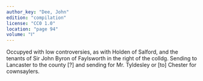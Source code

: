 ```yaml
---
author_key: "Dee, John"
edition: "compilation"
license: "CC0 1.0"
location: "page 94"
volume: "Ⅰ"
---
```

Occupyed with low controversies, as with Holden of Salford, and the tenants of
Sir John Byron of Faylsworth in the right of the colldg. Sending to Lancaster
to the county [?] and sending for Mr. Tyldesley or [to] Chester for
cownsaylers.
